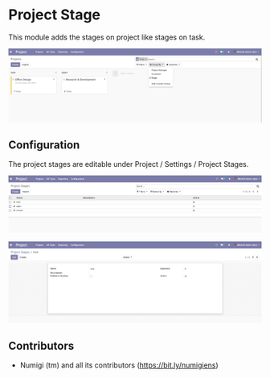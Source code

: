 # Project Stage

This module adds the stages on project like stages on task.

![Task Form](static/description/project_stages.png?raw=true)

## Configuration

The project stages are editable under Project / Settings / Project Stages.

![Project Type List](static/description/project_stage_tree.png?raw=true)

![Project Type List](static/description/project_stage_form.png?raw=true)

Contributors
------------
* Numigi (tm) and all its contributors (https://bit.ly/numigiens)
